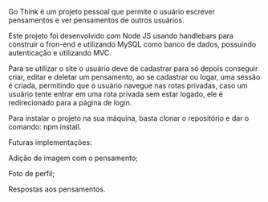 Go Think é um projeto pessoal que permite o usuário escrever pensamentos e ver pensamentos de outros usuários. 

Este projeto foi desenvolvido com Node JS usando handlebars para construir o fron-end e utilizando MySQL como banco de dados, possuindo autenticação e utilizando MVC.

Para se utilizar o site o usuário deve de cadastrar para só depois conseguir criar, editar e deletar um pensamento, ao se cadastrar ou logar, uma sessão é criada, permitindo que o usuário navegue nas rotas privadas, caso um usuário tente entrar em uma rota privada sem estar logado, ele é redirecionado para a página de login.

Para instalar o projeto na sua máquina, basta clonar o repositório e dar o comando: npm install.

Futuras implementações:

Adição de imagem com o pensamento;

Foto de perfil;

Respostas aos pensamentos.
